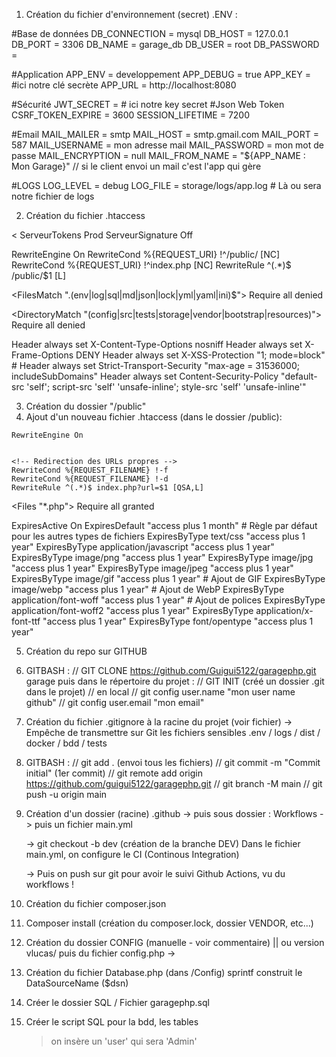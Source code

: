 1. Création du fichier d'environnement (secret) .ENV :

#Base de données
DB_CONNECTION = mysql
DB_HOST = 127.0.0.1
DB_PORT = 3306
DB_NAME = garage_db
DB_USER = root
DB_PASSWORD = 

#Application
APP_ENV = developpement
APP_DEBUG = true
APP_KEY = #ici notre clé secrète
APP_URL = http://localhost:8080

#Sécurité
JWT_SECRET = # ici notre key secret #Json Web Token
CSRF_TOKEN_EXPIRE = 3600
SESSION_LIFETIME = 7200

#Email
MAIL_MAILER = smtp
MAIL_HOST = smtp.gmail.com
MAIL_PORT = 587
MAIL_USERNAME = mon adresse mail 
MAIL_PASSWORD = mon mot de passe
MAIL_ENCRYPTION = null
MAIL_FROM_NAME = "${APP_NAME : Mon Garage}" // si le client envoi un mail c'est l'app qui gère


#LOGS
LOG_LEVEL = debug 
LOG_FILE = storage/logs/app.log # Là ou sera notre fichier de logs


2. Création du fichier .htaccess

<<!-- Sécurité Apache : Masquer les informations du serveur et de la signature-->
ServeurTokens Prod
ServeurSignature Off

<!-- Redirection vers public/-->
<IfModule mod_rewrite.c>
    RewriteEngine On
    RewriteCond %{REQUEST_URI} !^/public/ [NC] <!--ignorer la casse-->
    RewriteCond %{REQUEST_URI} !^index.php [NC] <!--evite les boucles si index.php est deja ciblé-->
    RewriteRule ^(.*)$ /public/$1 [L]
</IfModule>

<!-- Sécurité des fichiers sensibles -->
<FilesMatch "\.(env|log|sql|md|json|lock|yml|yaml|ini)$">
    Require all denied <!--Apache 2.4+ équivalent de Order allow,deny Allow from all-->
</FilesMatch>

<!-- Protection des répertoires -->
<DirectoryMatch "(config|src|tests|storage|vendor|bootstrap|resources)">
        Require all denied <!--Apache 2.4+ équivalent de Order allow,deny Allow from all-->
</DirectoryMatch>

<!-- Headers de sécurité -->
<IfModule mod_headers.c>
    Header always set X-Content-Type-Options nosniff
    Header always set X-Frame-Options DENY
    Header always set X-XSS-Protection "1; mode=block"
    # Header always set Strict-Transport-Security "max-age = 31536000; includeSubDomains"
    <!--uniquement en HTTPS-->
    Header always set Content-Security-Policy "default-src 'self'; script-src 'self' 'unsafe-inline'; style-src 'self' 'unsafe-inline'"
</IfModule>


3. Création du dossier "/public"
4. Ajout d'un nouveau fichier .htaccess (dans le dossier /public):
<IfModule mod_rewrite.c>

    RewriteEngine On


    <!-- Redirection des URLs propres -->
    RewriteCond %{REQUEST_FILENAME} !-f
    RewriteCond %{REQUEST_FILENAME} !-d
    RewriteRule ^(.*)$ index.php?url=$1 [QSA,L]
</IfModule>

<!-- Sécurité : Contrôle d'accès aux fichiers PHP
Par défaut, Apache autorise l'accès aux fichiers -->
<Files "*.php">
    Require all granted <!--Apache 2.4+ équivalent de Order allow,deny Allow from all-->
</Files>

<!-- Cache statique via Expires Headers
 Améliore les performances en indiquant aux navigateurs de cacher les ressources statiques.-->
 
<IfModule mod_expires.c>
    ExpiresActive On
    ExpiresDefault "access plus 1 month" # Règle par défaut pour les autres types de fichiers
    ExpiresByType text/css "access plus 1 year"
    ExpiresByType application/javascript "access plus 1 year"
    ExpiresByType image/png "access plus 1 year"
    ExpiresByType image/jpg "access plus 1 year"
    ExpiresByType image/jpeg "access plus 1 year"
    ExpiresByType image/gif "access plus 1 year" # Ajout de GIF
    ExpiresByType image/webp "access plus 1 year" # Ajout de WebP
    ExpiresByType application/font-woff "access plus 1 year" # Ajout de polices
    ExpiresByType application/font-woff2 "access plus 1 year"
    ExpiresByType application/x-font-ttf "access plus 1 year"
    ExpiresByType font/opentype "access plus 1 year"
</IfModule>

5. Création du repo sur GITHUB
6. GITBASH :
    // GIT CLONE https://github.com/Guigui5122/garagephp.git garage
puis dans le répertoire du projet : 
    // GIT INIT (créé un dossier .git dans le projet) // en local
    // git config user.name "mon user name github" 
    // git config user.email "mon email"



7. Création du fichier .gitignore à la racine du projet (voir fichier)
-> Empêche de transmettre sur Git les fichiers sensibles .env / logs / dist / docker / bdd / tests

8. GITBASH : 
// git add . (envoi tous les fichiers)
// git commit -m "Commit initial" (1er commit)
// git remote add origin https://github.com/guigui5122/garagephp.git
// git branch -M main
// git push -u origin main

9. Création d'un dossier (racine) .github
    -> puis sous dossier : Workflows
      ->   puis un fichier main.yml

      -> git checkout -b dev (création de la branche DEV)
      Dans le fichier main.yml, on configure le CI (Continous Integration)

      -> Puis on push sur git pour avoir le suivi Github Actions, vu du workflows !

10. Création du fichier composer.json
11. Composer install (création du composer.lock, dossier VENDOR, etc...)
12. Création du dossier CONFIG (manuelle - voir commentaire) || ou version vlucas/
        puis du fichier config.php
 -> 

13. Création du fichier Database.php (dans /Config)
    sprintf construit le DataSourceName ($dsn)

14. Créer le dossier SQL / Fichier garagephp.sql
15. Créer le script SQL pour la bdd, les tables
    > on insère un 'user' qui sera 'Admin'

